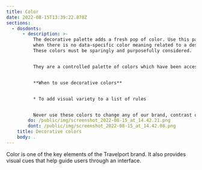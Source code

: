 ```yaml
---
title: Color
date: 2022-08-15T13:39:22.878Z
sections:
  - dosdonts:
      - description: >-
          The decorative palette adds a fresh pop of color. Use this palette
          when there is no data-specific color meaning related to a design.
          These colors must be sparingly and purposefully considered. 


          They are a controlled palette of colors which have been accessibility tested for use with icons. These colors pass the **3.1 ratio** recommended by W3 for graphical objects. 


          **When to use decorative colors**


          * To add visual variety to a list of rules


          Never use these colors to change any of our brand, contrast or notification color pre-sets
        do: /public/img/screenshot_2022-08-15_at_14.42.21.png
        dont: /public/img/screenshot_2022-08-15_at_14.42.08.png
    title: Decorative colors
    body: .
---
```

Color is one of the key elements of the Travelport brand. It also provides visual cues that help guide users through an interface.